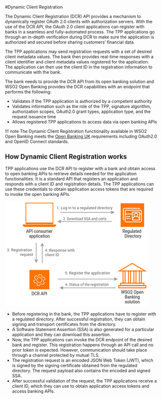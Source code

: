 #Dynamic Client Registration 

The Dynamic Client Registration (DCR) API provides a mechanism to dynamically register OAuth 2.0 clients with 
authorization servers. With the use of the DCR API, the OAuth 2.0 client applications can register with banks in a 
seamless and fully-automated process. The TPP applications go through an in-depth verification during DCR to 
make sure the application is authorized and secured before sharing customers’ financial data.

The TPP applications may send registration requests with a set of desired client metadata values. The bank 
then provides real-time responses with a client identifier and client metadata values registered for the 
application. The application can then use the client ID in the registration information to communicate with the bank. 

The bank needs to provide the DCR API from its open banking solution and WSO2  Open Banking provides the 
DCR capabilities with an endpoint that performs the following:

 - Validates if the TPP application is authorized by a competent authority
 - Validates information such as the role of the TPP, signature algorithm, authorization scopes, 
 OAuth2.0 grant types, application type, and the request issuance time
 - Allows registered TPP applications to access data via open banking APIs

!!! note 
    The Dynamic Client Registration functionality available in WSO2 Open Banking meets the 
    [Open Banking UK](https://openbankinguk.github.io/dcr-docs-pub/v3.3/dynamic-client-registration.html) requirements 
    including OAuth2.0 and OpenID Connect standards.

## How Dynamic Client Registration works

TPP applications use the DCR API to register with a bank and obtain access to open banking APIs to retrieve 
details needed for the application functionalities. It is a standard API that registers an application and responds 
with a client ID and registration details. The TPP applications can use these credentials to obtain 
application access tokens that are required to invoke the open banking APIs. 

![dynamic client registration](../assets/img/learn/dcr/dcr-flow.png)

   - Before registering in the bank, the TPP applications have to register with a regulated directory. After successful registration, they can obtain signing and transport certificates from the directory.
   - A Software Statement Assertion (SSA) is also generated for a particular application and they can download this assertion.
   - Now, the TPP applications can invoke the DCR endpoint of the desired bank and register. This registration happens through an API call and no prior token is expected. However, communication should take place through a channel protected by mutual TLS.
   - The registration request is an encoded JSON Web Token (JWT), which is signed by the signing certificate obtained from the regulated directory. The request payload also contains the encoded and signed SSA.
   - After successful validation of the request, the TPP applications receive a client ID, which they can use to obtain application access tokens and access banking APIs. 
